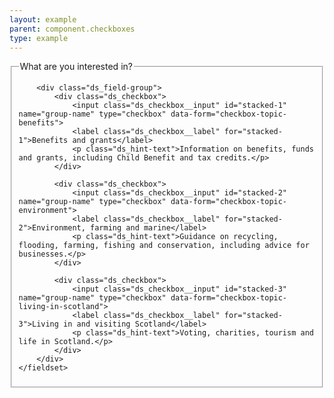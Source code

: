 ```yaml
---
layout: example
parent: component.checkboxes
type: example
---
```

<form>
    <fieldset>
        <legend>What are you interested in?</legend>

        <div class="ds_field-group">
            <div class="ds_checkbox">
                <input class="ds_checkbox__input" id="stacked-1" name="group-name" type="checkbox" data-form="checkbox-topic-benefits">
                <label class="ds_checkbox__label" for="stacked-1">Benefits and grants</label>
                <p class="ds_hint-text">Information on benefits, funds and grants, including Child Benefit and tax credits.</p>
            </div>

            <div class="ds_checkbox">
                <input class="ds_checkbox__input" id="stacked-2" name="group-name" type="checkbox" data-form="checkbox-topic-environment">
                <label class="ds_checkbox__label" for="stacked-2">Environment, farming and marine</label>
                <p class="ds_hint-text">Guidance on recycling, flooding, farming, fishing and conservation, including advice for businesses.</p>
            </div>

            <div class="ds_checkbox">
                <input class="ds_checkbox__input" id="stacked-3" name="group-name" type="checkbox" data-form="checkbox-topic-living-in-scotland">
                <label class="ds_checkbox__label" for="stacked-3">Living in and visiting Scotland</label>
                <p class="ds_hint-text">Voting, charities, tourism and life in Scotland.</p>
            </div>
        </div>
    </fieldset>
</form>
